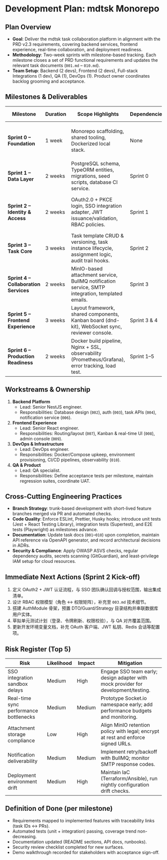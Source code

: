 # Development Plan: mdtsk Monorepo

## Plan Overview

- **Goal**: Deliver the mdtsk task collaboration platform in alignment with the PRD v2.3 requirements, covering backend services, frontend experience, real-time collaboration, and deployment readiness.
- **Methodology**: Two-week sprints with milestone-based tracking. Each milestone closes a set of PRD functional requirements and updates the relevant task documents (`001.md` – `010.md`).
- **Team Setup**: Backend (2 devs), Frontend (2 devs), Full-stack Integrations (1 dev), QA (1), DevOps (1). Product owner coordinates backlog grooming and acceptance.

## Milestones & Deliverables

| Milestone                             | Duration | Scope Highlights                                                                                   | Dependencies | Acceptance Snapshot                                        |
| ------------------------------------- | -------- | -------------------------------------------------------------------------------------------------- | ------------ | ---------------------------------------------------------- |
| **Sprint 0 – Foundation**             | 1 week   | Monorepo scaffolding, shared tooling, Dockerized local stack.                                      | None         | ✅ `001` 完成；根目录脚本可运行；Lint/Test/Build 通过。    |
| **Sprint 1 – Data Layer**             | 2 weeks  | PostgreSQL schema, TypeORM entities, migrations, seed scripts, database CI service.                | Sprint 0     | ✅ `002` 完成；数据库迁移在 CI 中执行通过。                |
| **Sprint 2 – Identity & Access**      | 2 weeks  | OAuth2.0 + PKCE login, SSO integration adapter, JWT issuance/validation, RBAC policies.            | Sprint 1     | ✅ `003` 完成；端到端登录流程（Postman + 前端 stub）验证。 |
| **Sprint 3 – Task Core**              | 3 weeks  | Task template CRUD & versioning, task instance lifecycle, assignment logic, audit trail hooks.     | Sprint 2     | ✅ `004` 完成；关键 API 集成测试覆盖。                     |
| **Sprint 4 – Collaboration Services** | 2 weeks  | MinIO-based attachment service, BullMQ notification service, SMTP integration, templated emails.   | Sprint 3     | ✅ `005`、`006` 完成；文件与通知链路在 staging 验证。      |
| **Sprint 5 – Frontend Experience**    | 3 weeks  | Layout framework, shared components, Kanban board (dnd-kit), WebSocket sync, reviewer console.     | Sprint 3 & 4 | ✅ `007`、`008`、`009` 完成；E2E 场景演练录像。            |
| **Sprint 6 – Production Readiness**   | 2 weeks  | Docker build pipeline, Nginx + SSL, observability (Prometheus/Grafana), error tracking, load test. | Sprint 1–5   | ✅ `010` 完成；部署脚本一键上线成功。                      |

## Workstreams & Ownership

1. **Backend Platform**
   - Lead: Senior NestJS engineer.
   - Responsibilities: Database design (`002`), auth (`003`), task APIs (`004`), notification service (`006`).
2. **Frontend Experience**
   - Lead: Senior React engineer.
   - Responsibilities: Routing/layout (`007`), Kanban & real-time UI (`008`), admin console (`009`).
3. **DevOps & Infrastructure**
   - Lead: DevOps engineer.
   - Responsibilities: Docker/Compose upkeep, environment provisioning, CI/CD pipelines, observability (`010`).
4. **QA & Product**
   - Lead: QA specialist.
   - Responsibilities: Define acceptance tests per milestone, maintain regression suites, coordinate UAT.

## Cross-Cutting Engineering Practices

- **Branch Strategy**: trunk-based development with short-lived feature branches merged via PR and automated checks.
- **Code Quality**: Enforce ESLint, Prettier, Husky hooks; introduce unit tests (Jest + React Testing Library), integration tests (Supertest), and E2E tests (Playwright) as milestones advance.
- **Documentation**: Update task docs (`001`–`010`) upon completion, maintain API reference via OpenAPI generator, and record architectural decisions in ADRs.
- **Security & Compliance**: Apply OWASP ASVS checks, regular dependency audits, secrets scanning (GitGuardian), and least-privilege IAM setup for cloud resources.

## Immediate Next Actions (Sprint 2 Kick-off)

1. 定义 OAuth2 + JWT 认证流程，与 SSO 团队确认回调与授权范围，输出集成清单。
2. 设计 RBAC 权限模型（角色 ↔ 权限矩阵），补充至 `003.md` 技术细节。
3. 搭建 AuthModule 骨架，预置 DTO/Guard/Strategy 目录结构并串联数据库用户实体。
4. 草拟单元测试计划（登录、令牌刷新、权限校验），与 QA 对齐覆盖范围。
5. 更新开发环境变量文档，补充 OAuth 客户端、JWT 私钥、Redis 会话等配置项。

## Risk Register (Top 5)

| Risk                                   | Likelihood | Impact | Mitigation                                                                        |
| -------------------------------------- | ---------- | ------ | --------------------------------------------------------------------------------- |
| SSO integration sandbox delays         | Medium     | High   | Engage SSO team early; design adapter with mock provider for development/testing. |
| Real-time sync performance bottlenecks | Medium     | Medium | Prototype Socket.io namespace early; add performance budgets and monitoring.      |
| Attachment storage compliance          | Low        | High   | Align MinIO retention policy with legal; encrypt at rest and enforce signed URLs. |
| Notification deliverability            | Medium     | Medium | Implement retry/backoff with BullMQ; monitor SMTP response codes.                 |
| Deployment environment drift           | Medium     | High   | Maintain IaC (Terraform/Ansible), run nightly configuration drift checks.         |

## Definition of Done (per milestone)

- Requirements mapped to implemented features with traceability links (task IDs ↔ PRs).
- Automated tests (unit + integration) passing, coverage trend non-decreasing.
- Documentation updated (README sections, API docs, runbooks).
- Security review checklist completed for new surfaces.
- Demo walkthrough recorded for stakeholders with acceptance sign-off.
